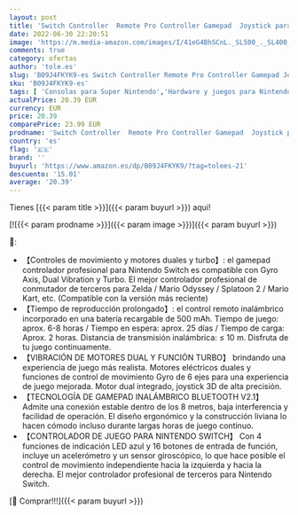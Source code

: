 ```yaml
---
layout: post
title: 'Switch Controller  Remote Pro Controller Gamepad  Joystick para Nintendo Switch Console  Soporta Gyro Axis  Turbo y Dual Vibration y Compatible'
date: 2022-06-30 22:20:51
image: 'https://m.media-amazon.com/images/I/41eG4BhSCnL._SL500_._SL400_.jpg'
comments: true
category: ofertas
author: 'tole.es'
slug: 'B09J4FKYK9-es Switch Controller Remote Pro Controller Gamepad Joystick...'
sku: 'B09J4FKYK9-es'
tags: [ 'Consolas para Super Nintendo','Hardware y juegos para Nintendo Switch','Juegos y Accesorios para PC','Sistemas heredados','Sistemas heredados de Nintendo','Super Nintendo: Juegos, consolas y accesorios','Videojuegos','nintendo','🇪🇸', ]
actualPrice: 20.39 EUR
currency: EUR
price: 20.39
comparePrice: 23.99 EUR
prodname: 'Switch Controller  Remote Pro Controller Gamepad  Joystick para Nintendo Switch Console  Soporta Gyro Axis  Turbo y Dual Vibration y Compatible'
country: 'es'
flag: '🇪🇸'
brand: ''
buyurl: 'https://www.amazon.es/dp/B09J4FKYK9/?tag=tolees-21'
descuento: '15.01'
average: '20.39'
---
```


Tienes [{{< param title >}}]({{< param buyurl >}}) aqui!

[![{{< param prodname >}}]({{< param image >}})]({{< param buyurl >}})

🔎:

- 【Controles de movimiento y motores duales y turbo】: el gamepad controlador profesional para Nintendo Switch es compatible con Gyro Axis, Dual Vibration y Turbo. El mejor controlador profesional de conmutador de terceros para Zelda / Mario Odyssey / Splatoon 2 / Mario Kart, etc. (Compatible con la versión más reciente)
- 【Tiempo de reproducción prolongado】: el control remoto inalámbrico incorporado en una batería recargable de 500 mAh. Tiempo de juego: aprox. 6-8 horas / Tiempo en espera: aprox. 25 días / Tiempo de carga: Aprox. 2 horas. Distancia de transmisión inalámbrica: ≤ 10 m. Disfruta de tu juego continuamente.
- 【VIBRACIÓN DE MOTORES DUAL Y FUNCIÓN TURBO】 brindando una experiencia de juego más realista. Motores eléctricos duales y funciones de control de movimiento Gyro de 6 ejes para una experiencia de juego mejorada. Motor dual integrado, joystick 3D de alta precisión.
- 【TECNOLOGÍA DE GAMEPAD INALÁMBRICO BLUETOOTH V2.1】 Admite una conexión estable dentro de los 8 metros, baja interferencia y facilidad de operación. El diseño ergonómico y la construcción liviana lo hacen cómodo incluso durante largas horas de juego continuo.
- 【CONTROLADOR DE JUEGO PARA NINTENDO SWITCH】 Con 4 funciones de indicación LED azul y 16 botones de entrada de función, incluye un acelerómetro y un sensor giroscópico, lo que hace posible el control de movimiento independiente hacia la izquierda y hacia la derecha. El mejor controlador profesional de terceros para Nintendo Switch.

[🛒 Comprar!!!]({{< param buyurl >}})
